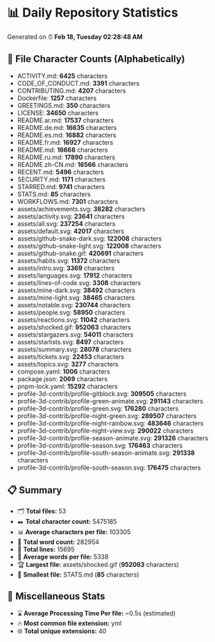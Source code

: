 # 📊 Daily Repository Statistics
Generated on ⏰ **Feb 18, Tuesday 02:28:48 AM**

## 📂 File Character Counts (Alphabetically)
- ACTIVITY.md: **6425** characters
- CODE_OF_CONDUCT.md: **3391** characters
- CONTRIBUTING.md: **4207** characters
- Dockerfile: **1257** characters
- GREETINGS.md: **350** characters
- LICENSE: **34650** characters
- README.ar.md: **17537** characters
- README.de.md: **16635** characters
- README.es.md: **16882** characters
- README.fr.md: **16927** characters
- README.md: **16668** characters
- README.ru.md: **17890** characters
- README.zh-CN.md: **16566** characters
- RECENT.md: **5496** characters
- SECURITY.md: **1171** characters
- STARRED.md: **9741** characters
- STATS.md: **85** characters
- WORKFLOWS.md: **7301** characters
- assets/achievements.svg: **38282** characters
- assets/activity.svg: **23641** characters
- assets/all.svg: **237254** characters
- assets/default.svg: **42017** characters
- assets/github-snake-dark.svg: **122008** characters
- assets/github-snake-light.svg: **122008** characters
- assets/github-snake.gif: **420691** characters
- assets/habits.svg: **11372** characters
- assets/intro.svg: **3369** characters
- assets/languages.svg: **17912** characters
- assets/lines-of-code.svg: **3308** characters
- assets/mine-dark.svg: **38492** characters
- assets/mine-light.svg: **38465** characters
- assets/notable.svg: **230744** characters
- assets/people.svg: **58950** characters
- assets/reactions.svg: **11042** characters
- assets/shocked.gif: **952063** characters
- assets/stargazers.svg: **54011** characters
- assets/starlists.svg: **8497** characters
- assets/summary.svg: **28078** characters
- assets/tickets.svg: **22453** characters
- assets/topics.svg: **3277** characters
- compose.yaml: **1006** characters
- package.json: **2069** characters
- pnpm-lock.yaml: **15292** characters
- profile-3d-contrib/profile-gitblock.svg: **309505** characters
- profile-3d-contrib/profile-green-animate.svg: **291143** characters
- profile-3d-contrib/profile-green.svg: **176280** characters
- profile-3d-contrib/profile-night-green.svg: **289507** characters
- profile-3d-contrib/profile-night-rainbow.svg: **483646** characters
- profile-3d-contrib/profile-night-view.svg: **290022** characters
- profile-3d-contrib/profile-season-animate.svg: **291326** characters
- profile-3d-contrib/profile-season.svg: **176463** characters
- profile-3d-contrib/profile-south-season-animate.svg: **291338** characters
- profile-3d-contrib/profile-south-season.svg: **176475** characters

## 📋 Summary
- 🗂️ **Total files:** 53
- ✒️ **Total character count:** 5475185
- 📊 **Average characters per file:** 103305
- 📝 **Total word count:** 282954
- 🧾 **Total lines:** 15695
- 📐 **Average words per file:** 5338
- 🏆 **Largest file:** assets/shocked.gif (**952063** characters)
- 🥉 **Smallest file:** STATS.md (**85** characters)

## 🌟 Miscellaneous Stats
- ⌛ **Average Processing Time Per file:** ~0.5s (estimated)
- 🔥 **Most common file extension:** yml
- 🌐 **Total unique extensions:** 40
